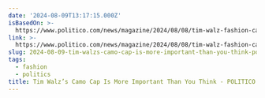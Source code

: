 ```yaml
---
date: '2024-08-09T13:17:15.000Z'
isBasedOn: >-
  https://www.politico.com/news/magazine/2024/08/08/tim-walz-fashion-camo-cap-00173126
link: >-
  https://www.politico.com/news/magazine/2024/08/08/tim-walz-fashion-camo-cap-00173126
slug: 2024-08-09-tim-walzs-camo-cap-is-more-important-than-you-think-politico
tags:
  - fashion
  - politics
title: Tim Walz’s Camo Cap Is More Important Than You Think - POLITICO
---
```

 
